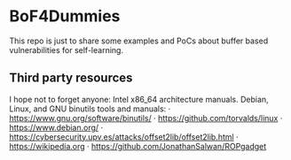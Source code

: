 # BoF4Dummies #
This repo is just to share some examples and PoCs about buffer based vulnerabilities for self-learning.

## Third party resources ##
I hope not to forget anyone:
	Intel x86_64 architecture manuals.
	Debian, Linux, and GNU binutils tools and manuals: 
		· https://www.gnu.org/software/binutils/
		· https://github.com/torvalds/linux
		· https://www.debian.org/
	· https://cybersecurity.upv.es/attacks/offset2lib/offset2lib.html
	· https://wikipedia.org
	· https://github.com/JonathanSalwan/ROPgadget
